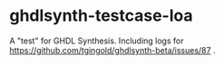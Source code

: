 # ghdlsynth-testcase-loa
A "test" for GHDL Synthesis. Including logs for https://github.com/tgingold/ghdlsynth-beta/issues/87 .
